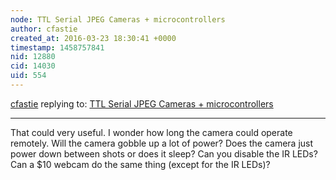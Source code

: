 ```yaml
---
node: TTL Serial JPEG Cameras + microcontrollers
author: cfastie
created_at: 2016-03-23 18:30:41 +0000
timestamp: 1458757841
nid: 12880
cid: 14030
uid: 554
---
```




[cfastie](../profile/cfastie) replying to: [TTL Serial JPEG Cameras + microcontrollers](../notes/donblair/03-23-2016/ttl-serial-jpeg-cameras-microcontrollers)

----
That could very useful. I wonder how long the camera could operate remotely.  Will the camera gobble up a lot of power?  Does the camera just power down between shots or does it sleep? Can you disable the IR LEDs? Can a $10 webcam do the same thing (except for the IR LEDs)?